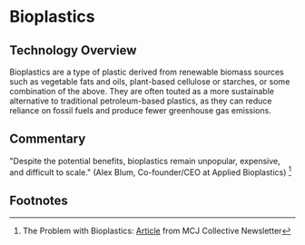 # Bioplastics

## Technology Overview

Bioplastics are a type of plastic derived from renewable biomass sources such as vegetable fats and oils, plant-based cellulose or starches, or some combination of the above. They are often touted as a more sustainable alternative to traditional petroleum-based plastics, as they can reduce reliance on fossil fuels and produce fewer greenhouse gas emissions.

## Commentary

"Despite the potential benefits, bioplastics remain unpopular, expensive, and difficult to scale." 
(Alex Blum, Co-founder/CEO at Applied Bioplastics) [^AB]

## Footnotes

[^AB]: The Problem with Bioplastics: [Article](https://myclimatejourney.substack.com/p/the-problem-with-bioplastics) from MCJ Collective Newsletter